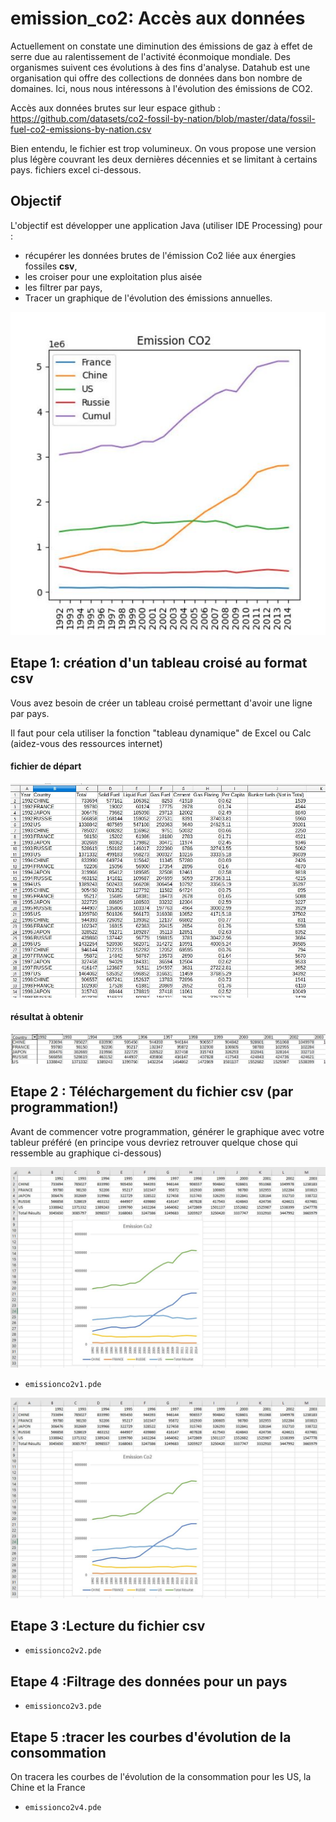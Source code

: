 # emission_co2: Accès aux données

Actuellement on constate une diminution des émissions de gaz à effet de serre due au ralentissement
de l'activité éconmoique mondiale. Des organismes suivent ces évolutions à des fins d'analyse.
Datahub est une organisation qui offre des collections de données dans bon nombre de domaines.
Ici, nous nous intéressons à l'évolution des émissions de CO2.

Accès aux données brutes sur leur espace github : 
https://github.com/datasets/co2-fossil-by-nation/blob/master/data/fossil-fuel-co2-emissions-by-nation.csv

Bien entendu, le fichier est trop volumineux. On vous propose une version plus légère couvrant les deux dernières décennies et se limitant à certains pays. fichiers excel ci-dessous.

## Objectif

L'objectif est développer une application Java (utiliser IDE Processing) pour :

* récupérer les données brutes de l'émission Co2 liée aux énergies fossiles **csv**,
* les croiser pour une exploitation plus aisée
* les filtrer par pays,
* Tracer un graphique de l'évolution des émissions annuelles.

![résultat attendu](courbe_cumul.jpg)

## Etape 1: création d'un tableau croisé au format csv

Vous avez besoin de créer un tableau croisé permettant d'avoir une ligne par pays.

Il faut pour cela utiliser la fonction "tableau dynamique" de Excel ou Calc (aidez-vous des ressources internet)

#### fichier de départ
![Format du site](donnees1.jpg)

#### résultat à obtenir
![Format à obtenir](donnees_croisess.jpg)


## Etape 2 : Téléchargement du fichier csv (par programmation!)
Avant de commencer votre programmation, générer le graphique avec votre tableur préféré (en principe vous devriez retrouver quelque chose qui ressemble au graphique ci-dessous)

![graphique tableur](courbe_tableur.jpg)

* `emissionco2v1.pde`

![Exploitation avec Excel](courbe_tableur.jpg)

##  Etape 3 :Lecture du fichier csv

* `emissionco2v2.pde`

##  Etape 4 :Filtrage des données pour un pays

* `emissionco2v3.pde`

##  Etape 5 :tracer les courbes d'évolution de la consommation

On tracera les courbes de l'évolution de la consommation pour les US, la Chine et la France

* `emissionco2v4.pde`



